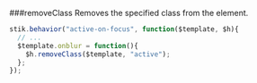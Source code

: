 ###removeClass
Removes the specified class from the element.

```javascript
stik.behavior("active-on-focus", function($template, $h){
  // ...
  $template.onblur = function(){
    $h.removeClass($template, "active");
  };
});
```
